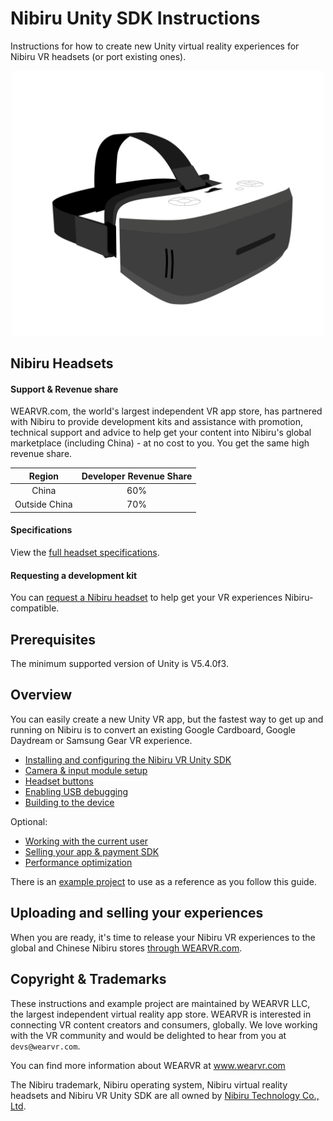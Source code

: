 # Nibiru Unity SDK Instructions

Instructions for how to create new Unity virtual reality experiences for Nibiru VR headsets (or port existing ones).

<p align="center">
  <img alt="Nibiru" width="500px" src="/docs/assets/Nibiru.svg">
</p>

## Nibiru Headsets

#### Support & Revenue share

WEARVR.com, the world's largest independent VR app store, has partnered with Nibiru to provide development kits and assistance with promotion, technical support and advice to help get your content into Nibiru's global marketplace (including China) - at no cost to you. You get the same high revenue share.

| Region | Developer Revenue Share |
| :---: | :----: |
| China | 60% |
| Outside China | 70% |

#### Specifications

View the [full headset specifications](https://www.wearvr.com/developer-center/devices/nibiru).

#### Requesting a development kit

You can [request a Nibiru headset](/docs/nibiru-development-kit.md) to help get your VR experiences Nibiru-compatible.

## Prerequisites

The minimum supported version of Unity is V5.4.0f3.

## Overview

You can easily create a new Unity VR app, but the fastest way to get up and running on Nibiru is to convert an existing Google Cardboard, Google Daydream or Samsung Gear VR experience.

* [Installing and configuring the Nibiru VR Unity SDK](/docs/nibiru-vr-unity-sdk-installation.md)
* [Camera & input module setup](/docs/nibiru-vr-camera-setup.md)
* [Headset buttons](/docs/nibiru-buttons.md)
* [Enabling USB debugging](/docs/nibiru-developer-mode-usb-debugging.md)
* [Building to the device](/docs/building-to-nibiru.md)

Optional:

* [Working with the current user](nibiru-sdk-user-management.md)
* [Selling your app & payment SDK](nibiru-payment-sdk.md)
* [Performance optimization](/docs/optimizing-nibiru-experiences.md)

There is an [example project](examples/NibiruUnityVRSDKExample/Readme.md) to use as a reference as you follow this guide.

## Uploading and selling your experiences

When you are ready, it's time to release your Nibiru VR experiences to the global and Chinese Nibiru stores [through WEARVR.com](https://users.wearvr.com/apps).

## Copyright & Trademarks

These instructions and example project are maintained by WEARVR LLC, the largest independent virtual reality app store. WEARVR is interested in connecting VR content creators and consumers, globally. We love working with the VR community and would be delighted to hear from you at `devs@wearvr.com`.

You can find more information about WEARVR at www.wearvr.com

The Nibiru trademark, Nibiru operating system, Nibiru virtual reality headsets and Nibiru VR Unity SDK are all owned by [Nibiru Technology Co., Ltd](http://www.inibiru.com/en/vr.html).
